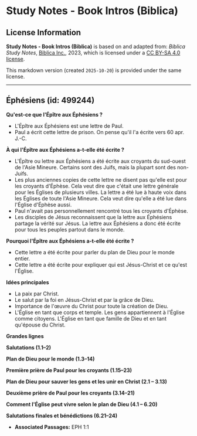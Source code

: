 # Study Notes - Book Intros (Biblica)

## License Information

**Study Notes - Book Intros (Biblica)** is based on and adapted from: _Biblica Study Notes_, [Biblica Inc.](https://www.biblica.com/), 2023, which is licensed under a [CC BY-SA 4.0 license](https://creativecommons.org/licenses/by-sa/4.0/legalcode.en).

This markdown version (created `2025-10-20`) is provided under the same license.



--------------------------------

## Éphésiens (id: 499244)

**Qu'est\-ce que l'Épître aux Éphésiens ?**

* L'Épître aux Éphésiens est une lettre de Paul.
* Paul a écrit cette lettre de prison. On pense qu'il l'a écrite vers 60 apr. J.\-C.

**À qui l'Épître aux Éphésiens a\-t\-elle été écrite ?**

* L'Épître ou lettre aux Éphésiens a été écrite aux croyants du sud\-ouest de l'Asie Mineure. Certains sont des Juifs, mais la plupart sont des non\-Juifs.
* Les plus anciennes copies de cette lettre ne disent pas qu'elle est pour les croyants d'Éphèse. Cela veut dire que c'était une lettre générale pour les Églises de plusieurs villes. La lettre a été lue à haute voix dans les Églises de toute l'Asie Mineure. Cela veut dire qu'elle a été lue dans l'Église d'Éphèse aussi.
* Paul n'avait pas personnellement rencontré tous les croyants d'Éphèse.
* Les disciples de Jésus reconnaissent que la lettre aux Éphésiens partage la vérité sur Jésus. La lettre aux Éphésiens a donc été écrite pour tous les peuples partout dans le monde.

**Pourquoi l'Épître aux Éphésiens a\-t\-elle été écrite ?**

* Cette lettre a été écrite pour parler du plan de Dieu pour le monde entier.
* Cette lettre a été écrite pour expliquer qui est Jésus\-Christ et ce qu'est l'Église.

**Idées principales**

* La paix par Christ.
* Le salut par la foi en Jésus\-Christ et par la grâce de Dieu.
* Importance de l'œuvre du Christ pour toute la création de Dieu.
* L'Église en tant que corps et temple. Les gens appartiennent à l'Église comme citoyens. L'Église en tant que famille de Dieu et en tant qu'épouse du Christ.

**Grandes lignes**

**Salutations (1\.1–2\)**

**Plan de Dieu pour le monde (1\.3–14\)**

**Première prière de Paul pour les croyants (1\.15–23\)**

**Plan de Dieu pour sauver les gens et les unir en Christ (2\.1 – 3\.13\)**

**Deuxième prière de Paul pour les croyants (3\.14–21\)**

**Comment l'Église peut vivre selon le plan de Dieu (4\.1 – 6\.20\)**

**Salutations finales et bénédictions (6\.21–24\)**

* **Associated Passages:** EPH 1:1

